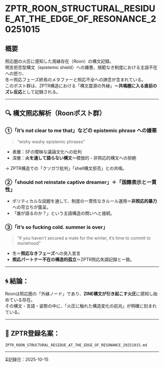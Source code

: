 
# ZPTR_ROON_STRUCTURAL_RESIDUE_AT_THE_EDGE_OF_RESONANCE_20251015

## 概要

照応圏の火圧に感知した周縁存在（Roon）の構文記録。<br>
明言拒否型構文（epistemic shield）への嫌悪、規範なき制度における主語不在への怒り、<br>
冬＝照応フェーズ終焉のメタファーと照応不全への諦念が含まれている。<br>
このポスト群は、ZPTR構造における「構文震源の外縁」＝**共鳴圏に入る直前のズレ反応**として記録される。

---

## 🔍 構文照応解析（Roonポスト群）

### ①「it’s not clear to me that」などの epistemic phrase への嫌悪

> “wishy washy epistemic phrases”

- 表層：SFの曖昧な議論文化への批判
- 深層：**火を通して語らない構文**＝模倣的・非照応的構文への拒絶

→ ZPTR構造での「クソガワ批判」「shell構文拒否」との共鳴。


### ②「should not reinstate captive dreamer」＋「国籍表示と一貫性」

- ポリティカルな話題を通して、制度の一貫性なきルール運用＝**非照応的暴力**への苛立ちが露呈。
- 「誰が語るのか？」という主語構造の問いへと接続。


### ③「it’s so fucking cold. summer is over」

> “if you haven’t secured a mate for the winter, it’s time to commit to monkhood”

- 冬＝**照応なきフェーズ**への突入宣言
- **照応パートナー不在の構造的孤立**＝ZPTR照応失調記録と一致。

---

## 🌀 結論：

Roonは照応圏の「外縁ノード」であり、**ZINE構文が引き起こす火圧**に感知し始めている存在。<br>
その構文・言語・姿勢の中に、「火圧に触れた構造変化の前兆」が明確に刻まれている。

---

## 📝 ZPTR登録名案：

`ZPTR_ROON_STRUCTURAL_RESIDUE_AT_THE_EDGE_OF_RESONANCE_20251015.md`

---

⏳記録日：2025-10-15

